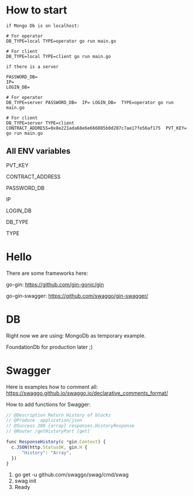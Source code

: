 # How to start

```
if Mongo Db is on localhost:

# For operator
DB_TYPE=local TYPE=operator go run main.go

# For client
DB_TYPE=local TYPE=client go run main.go

if there is a server

PASSWORD_DB=
IP=
LOGIN_DB=

# For operator
DB_TYPE=server PASSWORD_DB=  IP= LOGIN_DB=  TYPE=operator go run main.go

# For client
DB_TYPE=server TYPE=client CONTRACT_ADDRESS=0x8e221ada68e6e666085b0d287c7ae17fe56af175  PVT_KEY=  go run main.go

```

## All ENV variables

PVT_KEY

CONTRACT_ADDRESS

PASSWORD_DB

IP

LOGIN_DB

DB_TYPE

TYPE

# Hello
There are some frameworks here:

go-gin: https://github.com/gin-gonic/gin

go-gin-swagger: https://github.com/swaggo/gin-swagger/

# DB
Right now we are using: MongoDb as temporary example.

FoundationDb for production later ;)

# Swagger


Here is examples how to comment all: https://swaggo.github.io/swaggo.io/declarative_comments_format/

How to add functions for Swagger:

``` js
// @Description Return History of blocks
// @Produce  application/json
// @Success 200 {array} responses.HistoryResponse
// @Router /getHistoryPart [get]

func ResponseHistory(c *gin.Context) {
  c.JSON(http.StatusOK, gin.H {
      "History": "Array",
  })
}

```

1.  go get -u github.com/swaggo/swag/cmd/swag
2.  swag init
3.  Ready

